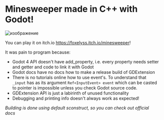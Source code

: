 # Minesweeper made in C++ with Godot!

![изображение](https://github.com/user-attachments/assets/b36a68aa-8398-42ad-b4ec-4ebbc6ee5116)

You can play it on itch.io https://foxelyss.itch.io/minesweeper!

It was pain to program because:
 - Godot 4 API doesn't have add_property, i.e. every property needs setter
and getter and code to link it with Godot
 - Godot docs have no docs how to make a release build of GDExtension
 - There is no tutorials online how to use event's. To understand that
`_input` has as its argument `Ref<InputEvent> event` which can be
casted to pointer is impossible unless you check Godot source code.
 - GDExtension API is just a labirinth of unused functionality
 - Debugging and printing info doesn't always work as expected!

_Building is done using default sconstruct, so you can check out official docs_
